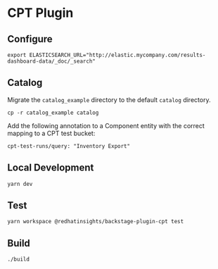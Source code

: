 # CPT Plugin

## Configure
```
export ELASTICSEARCH_URL="http://elastic.mycompany.com/results-dashboard-data/_doc/_search"
```

## Catalog

Migrate the `catalog_example` directory to the default `catalog` directory.
```
cp -r catalog_example catalog
```

Add the following annotation to a Component entity with the correct mapping to a CPT test bucket:

```
cpt-test-runs/query: "Inventory Export"
```

## Local Development 
```
yarn dev
```

## Test
```
yarn workspace @redhatinsights/backstage-plugin-cpt test
```

## Build
```
./build
```
